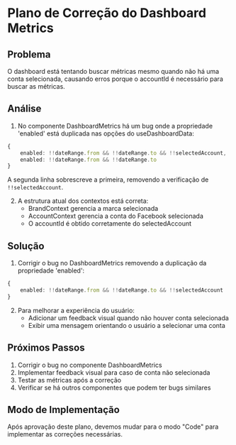 # Plano de Correção do Dashboard Metrics

## Problema
O dashboard está tentando buscar métricas mesmo quando não há uma conta selecionada, causando erros porque o accountId é necessário para buscar as métricas.

## Análise
1. No componente DashboardMetrics há um bug onde a propriedade 'enabled' está duplicada nas opções do useDashboardData:
```typescript
{
    enabled: !!dateRange.from && !!dateRange.to && !!selectedAccount,
    enabled: !!dateRange.from && !!dateRange.to
}
```
A segunda linha sobrescreve a primeira, removendo a verificação de `!!selectedAccount`.

2. A estrutura atual dos contextos está correta:
   - BrandContext gerencia a marca selecionada
   - AccountContext gerencia a conta do Facebook selecionada
   - O accountId é obtido corretamente do selectedAccount

## Solução

1. Corrigir o bug no DashboardMetrics removendo a duplicação da propriedade 'enabled':
```typescript
{
    enabled: !!dateRange.from && !!dateRange.to && !!selectedAccount
}
```

2. Para melhorar a experiência do usuário:
   - Adicionar um feedback visual quando não houver conta selecionada
   - Exibir uma mensagem orientando o usuário a selecionar uma conta

## Próximos Passos

1. Corrigir o bug no componente DashboardMetrics
2. Implementar feedback visual para caso de conta não selecionada
3. Testar as métricas após a correção
4. Verificar se há outros componentes que podem ter bugs similares

## Modo de Implementação
Após aprovação deste plano, devemos mudar para o modo "Code" para implementar as correções necessárias.